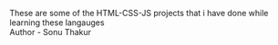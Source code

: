 These are some of the HTML-CSS-JS projects that i have done while learning these langauges <br>
Author - Sonu Thakur

